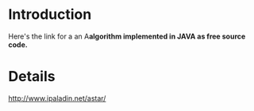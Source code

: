 # Introduction #

Here's the link for a an A**algorithm implemented in JAVA as free source code.**


# Details #

http://www.ipaladin.net/astar/